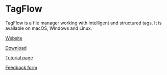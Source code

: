 # TagFlow
TagFlow is a file manager working with intelligent and structured tags. It is available on macOS, Windows and Linux.

[Website](http://www.tagflow.ch/en/)

[Download](http://www.tagflow.ch/en/#tf-download)

[Tutorial page](http://www.tagflow.ch/en/tutorial.html)

[Feedback form](https://feedback.userreport.com/8cafdf7e-889f-4369-a76f-f70356198355/)

